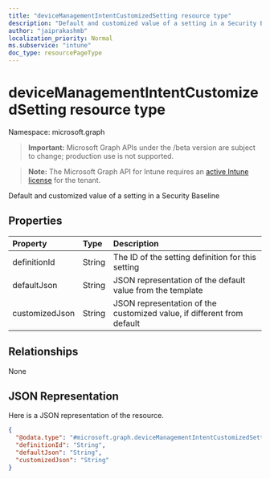 ```yaml
---
title: "deviceManagementIntentCustomizedSetting resource type"
description: "Default and customized value of a setting in a Security Baseline"
author: "jaiprakashmb"
localization_priority: Normal
ms.subservice: "intune"
doc_type: resourcePageType
---
```


# deviceManagementIntentCustomizedSetting resource type

Namespace: microsoft.graph
> **Important:** Microsoft Graph APIs under the /beta version are subject to change; production use is not supported.

> **Note:** The Microsoft Graph API for Intune requires an [active Intune license](https://go.microsoft.com/fwlink/?linkid=839381) for the tenant.


Default and customized value of a setting in a Security Baseline

## Properties
|Property|Type|Description|
|:---|:---|:---|
|definitionId|String|The ID of the setting definition for this setting|
|defaultJson|String|JSON representation of the default value from the template|
|customizedJson|String|JSON representation of the customized value, if different from default|

## Relationships
None

## JSON Representation
Here is a JSON representation of the resource.
<!-- {
  "blockType": "resource",
  "@odata.type": "microsoft.graph.deviceManagementIntentCustomizedSetting"
}
-->
``` json
{
  "@odata.type": "#microsoft.graph.deviceManagementIntentCustomizedSetting",
  "definitionId": "String",
  "defaultJson": "String",
  "customizedJson": "String"
}
```
